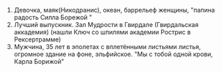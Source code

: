 
   1. Девочка, маяк(Никодранис), океан, баррельеф женщины, "папина радость Силла Борежой "
   2. Лучший выпускник. Зал Мудрости в Гвирдале (Гвирдальская аккадемия) (нашли Ключ со шпилями академии Рострис в Рексертрамме)
   3. Мужчина, 35 лет в эполетах с вплетёнными листьями листья, огромное здание на фоне, эльфийское. "Мы с тобой одной крови, Карла Борижой"
